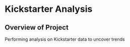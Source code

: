 # Kickstarter Analysis
## Overview of Project
Performing analysis on Kickstarter data to uncover trends
